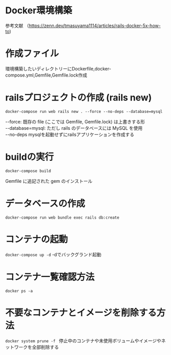 # Docker環境構築
参考文献
（https://zenn.dev/tmasuyama1114/articles/rails-docker-5x-how-to)

# 作成ファイル
環境構築したいディレクトリーにDockerfile,docker-compose.yml,Gemfile,Gemfile.lock作成

# railsプロジェクトの作成 (rails new)

```docker-compose run web rails new . --force --no-deps --database=mysql```

--force: 既存の file (ここでは Gemfile, Gemfile.lock) は上書きする形<br>
--database=mysql: ただし rails のデータベースには MySQL を使用<br>
--no-deps mysqlを起動せずにrailsアプリケーションを作成する<br>

# buildの実行

```docker-compose build```

Gemfile に追記された gem のインストール

# データベースの作成

```docker-compose run web bundle exec rails db:create```

# コンテナの起動

```docker-compose up -d```
-dでバックグランド起動

# コンテナ一覧確認方法
```docker ps -a ```

# 不要なコンテナとイメージを削除する方法
```docker system prune -f ```
停止中のコンテナや未使用ボリュームやイメージやネットワークを全部削除する

